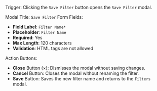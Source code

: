 Trigger: Clicking the `Save Filter` button opens the `Save Filter` modal.

Modal Title: `Save Filter`
Form Fields:
- **Field Label**: `Filter Name*`
- **Placeholder**: `Filter Name`
- **Required**: Yes
- **Max Length**: 120 characters
- **Validation**: HTML tags are not allowed

Action Buttons:
- **Close** Button (×): Dismisses the modal without saving changes.
- **Cancel** Button: Closes the modal without renaming the filter.
- **Save** Button: Saves the new filter name and returns to the `Filters` modal.